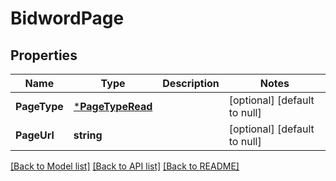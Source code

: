 # BidwordPage

## Properties
Name | Type | Description | Notes
------------ | ------------- | ------------- | -------------
**PageType** | [***PageTypeRead**](PageTypeRead.md) |  | [optional] [default to null]
**PageUrl** | **string** |  | [optional] [default to null]

[[Back to Model list]](../README.md#documentation-for-models) [[Back to API list]](../README.md#documentation-for-api-endpoints) [[Back to README]](../README.md)


